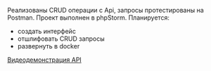Реализованы CRUD операции с Api, запросы протестированы на Postman. Проект выполнен в phpStorm.
Планируется:
- создать интерфейс
- отшлифовать CRUD запросы
- развернуть в docker
  
[Видеодемонстрация API](https://drive.google.com/file/d/13mJk9iMlGcjY9hsyiikaxLWRNCuUNlw9/view?usp=drive_link)

